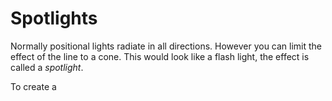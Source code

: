 # Spotlights
Normally positional lights radiate in all directions. However you can limit the effect of the line to a cone. This would look like a flash light, the effect is called a _spotlight_.

To create a 